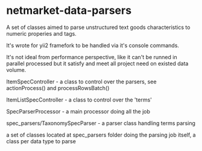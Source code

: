 # netmarket-data-parsers
A set of classes aimed to parse unstructured text goods characteristics to numeric properies and tags.

It's wrote for yii2 framefork to be handled via it's console commands.

It's not ideal from performance perspective, like it can't be runned in parallel processed but it satisfy and meet all project need on existed data volume.

ItemSpecController - a class to control over the parsers, see actionProcess() and processRowsBatch()

ItemListSpecController - a class to control over the 'terms' 

SpecParserProcessor - a main processor doing all the job

spec_parsers/TaxonomySpecParser - a parser class handling terms parsing

a set of classes located at spec_parsers folder doing the parsing job itself, a class per data type to parse
